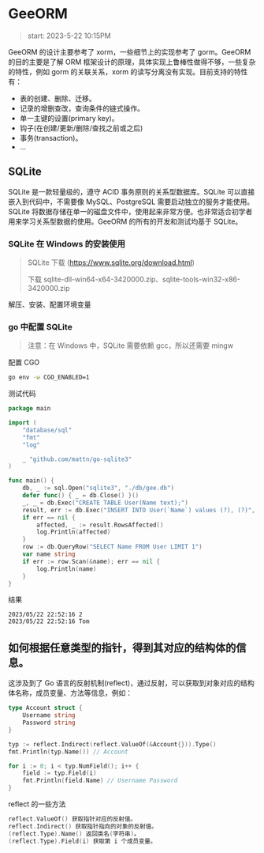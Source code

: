 # GeeORM

> start: 2023-5-22 10:15PM

GeeORM 的设计主要参考了 xorm，一些细节上的实现参考了 gorm。GeeORM 的目的主要是了解 ORM 框架设计的原理，具体实现上鲁棒性做得不够，一些复杂的特性，例如 gorm 的关联关系，xorm 的读写分离没有实现。目前支持的特性有：

- 表的创建、删除、迁移。
- 记录的增删查改，查询条件的链式操作。
- 单一主键的设置(primary key)。
- 钩子(在创建/更新/删除/查找之前或之后)
- 事务(transaction)。
- ...

## SQLite

SQLite 是一款轻量级的，遵守 ACID 事务原则的关系型数据库。SQLite 可以直接嵌入到代码中，不需要像 MySQL、PostgreSQL 需要启动独立的服务才能使用。SQLite 将数据存储在单一的磁盘文件中，使用起来非常方便。也非常适合初学者用来学习关系型数据的使用。GeeORM 的所有的开发和测试均基于 SQLite。

### SQLite 在 Windows 的安装使用

> SQLite 下载 (https://www.sqlite.org/download.html)
>
> 下载 sqlite-dll-win64-x64-3420000.zip、sqlite-tools-win32-x86-3420000.zip

解压、安装、配置环境变量

### go 中配置 SQLite

> 注意：在 Windows 中，SQLite 需要依赖 gcc，所以还需要 mingw

配置 CGO

```bash
go env -w CGO_ENABLED=1
```

测试代码

```go
package main

import (
	"database/sql"
	"fmt"
	"log"

	_ "github.com/mattn/go-sqlite3"
)

func main() {
	db, _ := sql.Open("sqlite3", "./db/gee.db")
	defer func() { _ = db.Close() }()
	_, _ = db.Exec("CREATE TABLE User(Name text);")
	result, err := db.Exec("INSERT INTO User(`Name`) values (?), (?)", "Tom", "Sam")
	if err == nil {
		affected, _ := result.RowsAffected()
		log.Println(affected)
	}
	row := db.QueryRow("SELECT Name FROM User LIMIT 1")
	var name string
	if err := row.Scan(&name); err == nil {
		log.Println(name)
	}
}
```

结果

```
2023/05/22 22:52:16 2
2023/05/22 22:52:16 Tom
```

## 如何根据任意类型的指针，得到其对应的结构体的信息。

这涉及到了 Go 语言的反射机制(reflect)，通过反射，可以获取到对象对应的结构体名称，成员变量、方法等信息，例如：

```go
type Account struct {
    Username string
    Password string
}

typ := reflect.Indirect(reflect.ValueOf(&Account{})).Type()
fmt.Println(typ.Name()) // Account

for i := 0; i < typ.NumField(); i++ {
    field := typ.Field(i)
    fmt.Println(field.Name) // Username Password
}
```

reflect 的一些方法

```go
reflect.ValueOf() 获取指针对应的反射值。
reflect.Indirect() 获取指针指向的对象的反射值。
(reflect.Type).Name() 返回类名(字符串)。
(reflect.Type).Field(i) 获取第 i 个成员变量。
```
